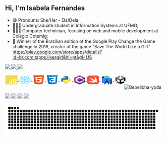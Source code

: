 ## Hi, I'm Isabela Fernandes
- 😄 Pronouns: She/Her - Ela/Dela;
- 👩🏻‍💻 Undergraduate student in Information Systems at UFMG;
- 👩🏻‍🎓 Computer technician, focusing on web and mobile development at Colégio Cotemig;
- 👾 Winner of the Brazilian edition of the Google Play Change the Game challenge in 2019, creator of the game "Save The World Like a Girl" https://play.google.com/store/apps/details?id=br.com.tapps.likeagirl&hl=pt&gl=US
 <div>
  <a href="https://github.com/bebelicha">
  <img height="140em" src="https://github-readme-stats.vercel.app/api?username=bebelicha&show_icons=true&theme=omni&include_all_commits=true&count_private=true"/>
  <img height="140em" src="https://github-readme-stats.vercel.app/api/top-langs/?username=bebelicha&layout=compact&langs_count=7&theme=omni"/>
   <img height="140em" src="https://github-readme-stats.vercel.app/api/top-langs/?username=bebelicha&langs_count=4)](https://github.com/anuraghazra/github-readme-statsCompact&theme=omni"/>
</div>

<div style="display: inline_block"><br>
  <img align="center" alt="Bebelicha-Js" height="30" width="40" src="https://raw.githubusercontent.com/devicons/devicon/master/icons/javascript/javascript-plain.svg">
  <img align="center" alt="Bebelicha-React" height="30" width="40" src="https://raw.githubusercontent.com/devicons/devicon/master/icons/react/react-original.svg">
  <img align="center" alt="Bebelicha-HTML" height="30" width="40" src="https://raw.githubusercontent.com/devicons/devicon/master/icons/html5/html5-original.svg">
  <img align="center" alt="Bebelicha-CSS" height="30" width="40" src="https://raw.githubusercontent.com/devicons/devicon/master/icons/css3/css3-original.svg">
  <img align="center" alt="Bebelicha-Python" height="30" width="40" src="https://raw.githubusercontent.com/devicons/devicon/master/icons/python/python-original.svg">
  <img align="center" alt="Bebelicha-Csharp" height="30" width="40" src="https://raw.githubusercontent.com/devicons/devicon/master/icons/csharp/csharp-original.svg">
   <img align="center" alt="Bebelicha-Swift" height="30" width="40" src="https://github.com/devicons/devicon/blob/master/icons/swift/swift-original.svg">
 <img align="center" alt="Bebelicha-AndroidStudio" height="30" width="40" src="https://github.com/devicons/devicon/blob/master/icons/androidstudio/androidstudio-original.svg">
 <img align="center" alt="Bebelicha-Unity" height="30" width="40" src="https://github.com/devicons/devicon/blob/master/icons/unity/unity-original.svg">
  <img align="right" alt="Bebelicha-yoda" src="https://media.discordapp.net/attachments/400647248704307202/878090976546152448/Webp.net-gifmaker_3.gif">
</div>
 
 ##
 
<div> 
  <a href="https://instagram.com/bebelicha" target="_blank"><img src="https://img.shields.io/badge/-Instagram-%23E4405F?style=for-the-badge&logo=instagram&logoColor=white" target="_blank"></a>
  <a href = "mailto:isabelafgm@gmail.com"><img src="https://img.shields.io/badge/-Gmail-%23333?style=for-the-badge&logo=gmail&logoColor=white" target="_blank"></a>
  <a href="https://bebelicha.itch.io/" target="_blank"><img src="https://img.shields.io/badge/Itch-%23FF0B34.svg?style=for-the-badge&logo=Itch.io&logoColor=white)" target="_blank"></a> 
  <a href="https://steamcommunity.com/profiles/76561198239511940" target="_blank"><img src="https://img.shields.io/badge/steam-%23000000.svg?style=for-the-badge&logo=steam&logoColor=white" target="_blank"></a> 
 
 
  ![Snake animation](https://github.com/bebelicha/bebelicha/blob/output/github-contribution-grid-snake.svg)
 
</div>
